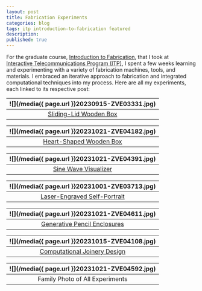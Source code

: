 ```yaml
---
layout: post
title: Fabrication Experiments
categories: blog
tags: itp introduction-to-fabrication featured
description:
published: true
---
```


For the graduate course, [Introduction to Fabrication](/tag/introduction-to-fabrication), that I took at [Interactive Telecommunications Program (ITP)](/tag/itp), I spent a few weeks learning and experimenting with a variety of fabrication machines, tools, and materials. I embraced an iterative approach to fabrication and integrated computational techniques into my process. Here are all my experiments, each linked to its respective post:

<!--more-->

![](/media{{ page.url }}20230915-ZVE03331.jpg) |
:---:|
[Sliding-Lid Wooden Box](/blog/wooden-boxes/) |

![](/media{{ page.url }}20231021-ZVE04182.jpg) |
:---:|
[Heart-Shaped Wooden Box](/blog/wooden-boxes/) |

![](/media{{ page.url }}20231021-ZVE04391.jpg) |
:---:|
[Sine Wave Visualizer](/blog/visualizing-sine-wave-with-mechanical-movements/) |

![](/media{{ page.url }}20231001-ZVE03713.jpg) |
:---:|
[Laser-Engraved Self-Portrait](/blog/laser-cutting-experiments/) |

![](/media{{ page.url }}20231021-ZVE04611.jpg) |
:---:|
[Generative Pencil Enclosures](/blog/generative-enclosures-for-laser-cutting/) |

![](/media{{ page.url }}20231015-ZVE04108.jpg) |
:---:|
[Computational Joinery Design](/blog/wood-joinery-experiments/) |

![](/media{{ page.url }}20231021-ZVE04592.jpg) |
:---:|
Family Photo of All Experiments |
